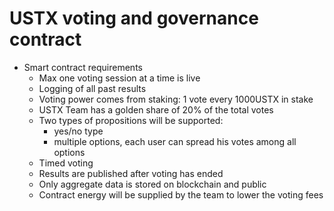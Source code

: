 # USTX voting and governance contract

* Smart contract requirements
	* Max one voting session at a time is live
	* Logging of all past results
	* Voting power comes from staking: 1 vote every 1000USTX in stake
	* USTX Team has a golden share of 20% of the total votes
	* Two types of propositions will be supported:
		* yes/no type
		* multiple options, each user can spread his votes among all options
	* Timed voting
	* Results are published after voting has ended
	* Only aggregate data is stored on blockchain and public
	* Contract energy will be supplied by the team to lower the voting fees
	
